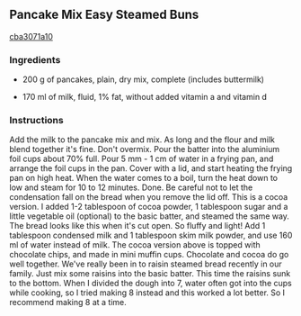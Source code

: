 ## Pancake Mix Easy Steamed Buns

[cba3071a10](https://cookpad.com/us/recipes/147668-pancake-mix-easy-steamed-buns)

### Ingredients

 - 200 g of pancakes, plain, dry mix, complete (includes buttermilk)

 - 170 ml of milk, fluid, 1% fat, without added vitamin a and vitamin d

### Instructions

Add the milk to the pancake mix and mix. As long and the flour and milk blend together it's fine. Don't overmix. Pour the batter into the aluminium foil cups about 70% full. Pour 5 mm - 1 cm of water in a frying pan, and arrange the foil cups in the pan. Cover with a lid, and start heating the frying pan on high heat. When the water comes to a boil, turn the heat down to low and steam for 10 to 12 minutes. Done. Be careful not to let the condensation fall on the bread when you remove the lid off. This is a cocoa version. I added 1-2 tablespoon of cocoa powder, 1 tablespoon sugar and a little vegetable oil (optional) to the basic batter, and steamed the same way. The bread looks like this when it's cut open. So fluffy and light! Add 1 tablespoon condensed milk and 1 tablespoon skim milk powder, and use 160 ml of water instead of milk. The cocoa version above is topped with chocolate chips, and made in mini muffin cups. Chocolate and cocoa do go well together. We've really been in to raisin steamed bread recently in our family. Just mix some raisins into the basic batter. This time the raisins sunk to the bottom. When I divided the dough into 7, water often got into the cups while cooking, so I tried making 8 instead and this worked a lot better. So I recommend making 8 at a time.